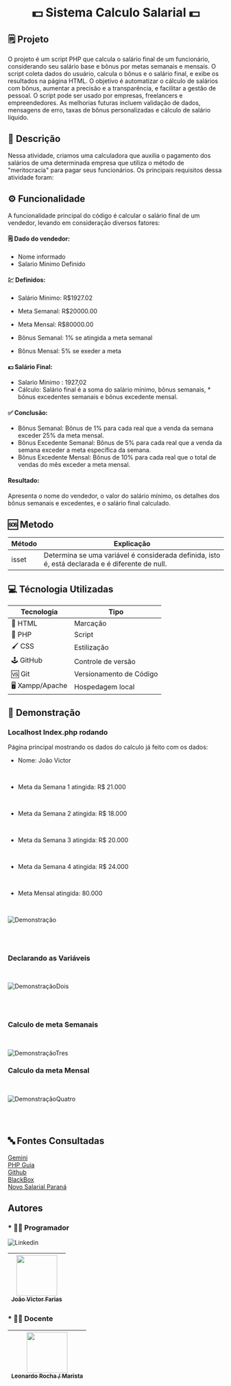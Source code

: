 <h1><center>💵 Sistema Calculo Salarial 💵</center></h1>

## 🗒️ Projeto

O projeto é um script PHP que calcula o salário final de um funcionário, considerando seu salário base e bônus por metas semanais e mensais. O script coleta dados do usuário, calcula o bônus e o salário final, e exibe os resultados na página HTML. O objetivo é automatizar o cálculo de salários com bônus, aumentar a precisão e a transparência, e facilitar a gestão de pessoal. O script pode ser usado por empresas, freelancers e empreendedores. As melhorias futuras incluem validação de dados, mensagens de erro, taxas de bônus personalizadas e cálculo de salário líquido.

## 📖 Descrição

Nessa atividade, criamos uma calculadora que auxilia o pagamento dos salários de uma determinada empresa que utiliza o método de "meritocracia" para pagar seus funcionários. Os principais requisitos dessa atividade foram:

## ⚙️ Funcionalidade

A funcionalidade principal do código é calcular o salário final de um vendedor, levando em consideração diversos fatores:

#### 🗒️ Dado do vendedor:
 * Nome informado<br>
 * Salario Minimo Definido

#### 💹 Definidos:
 * Salário Minimo: R$1927.02<br>
 * Meta Semanal: R$20000.00<br>
 * Meta Mensal: R$80000.00

 * Bônus Semanal: 1% se atingida a meta semanal<br>
 * Bônus Mensal: 5% se exeder a meta

#### 💵 Salário Final:
 * Salario Minimo : 1927,02<br>
 * Cálculo: Salário final é a soma do salário mínimo, bônus semanais,  * bônus excedentes semanais e bônus excedente mensal.

#### ✅ Conclusão:
 * Bônus Semanal: Bônus de 1% para cada real que a venda da semana exceder 25% da meta mensal.
 * Bônus Excedente Semanal: Bônus de 5% para cada real que a venda da semana exceder a meta específica da semana.
 * Bônus Excedente Mensal: Bônus de 10% para cada real que o total de vendas do mês exceder a meta mensal.

#### Resultado:
Apresenta o nome do vendedor, o valor do salário mínimo, os detalhes dos bônus semanais e excedentes, e o salário final calculado.

## 🆘 Metodo

| Método| Explicação |
|------|------|
| isset | Determina se uma variável é considerada definida, isto é, está declarada e é diferente de null.|

## 💻 Técnologia Utilizadas

| Tecnologia | Tipo |
|------------|------|
| 📕 HTML | Marcação |
| 🐘 PHP | Script |
| 🖌️ CSS | Estilização |
| 🕹️ GitHub | Controle de versão |
| 🆚 Git | Versionamento de Código |
| 🖥️ Xampp/Apache | Hospedagem local |

## 🌆 Demonstração


### Localhost Index.php rodando

<p> Página principal mostrando os dados do calculo já feito com os dados: <br>

* Nome: João Victor
<br>

* Meta da Semana 1 atingida: R$ 21.000
<br>

* Meta da Semana 2 atingida: R$ 18.000
<br>

* Meta da Semana 3 atingida: R$ 20.000
<br>

* Meta da Semana 4 atingida: R$ 24.000
<br>

* Meta Mensal atingida: 80.000
</p>

<br>

![Demonstração](./imgs/codePrint.png)

<br><br>

### Declarando as Variáveis

<br>

![DemonstraçãoDois](./imgs/codeVariaveis.png)

<br><br>

### Calculo de meta Semanais

<br>

![DemonstraçãoTres](./imgs/codeCalc.png)

### Calculo da meta Mensal

<br>

![DemonstraçãoQuatro](./imgs/codemetaCalc.png)

<br><br>

## 🔤 Fontes Consultadas


[Gemini](https://gemini.google.com)
<br>
[PHP Guia](https://www.php.net/manual/pt_BR/function.isset.php)
<br>
[Github](https://github.com)
<br>
[BlackBox](https://www.blackbox.ai/)
<br>
[Novo Salarial Paraná](https://www.aen.pr.gov.br/Noticia/Maior-do-Brasil-governador-confirma-novo-Piso-Regional-que-vai-de-R-18-mil-R-21-mil#:~:text=Na%20primeira%2C%20que%20contempla%20os,de%20R%24%201.927%2C02/)

## Autores

### * 👨‍💻 Programador

![Linkedin](https://br.linkedin.com/joaovictorfarias)

| [<img loading="lazy" src="https://avatars.githubusercontent.com/u/111014716?s=400&u=5d8ff835762bc44c2651472ac96f0f9fc1f953a6&v=4" width=95><br><sub>João Victor Farias</sub>](https://github.com/joaovictorgit21)
| :--: |

### * 👨‍🏫 Docente

| [<img loading="lazy" src="https://avatars.githubusercontent.com/u/86802310?v=4" width=95><br><sub>Leonardo Rocha / Marista</sub>](https://github.com/LeonardoRochaMarista)
| :--: |
